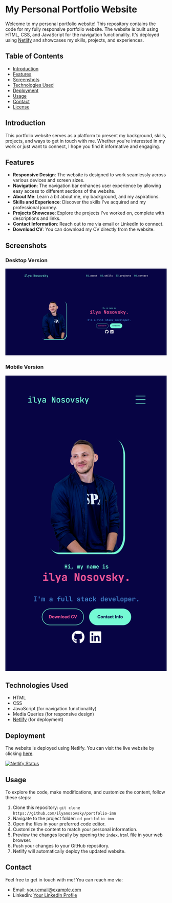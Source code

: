 # My Personal Portfolio Website

Welcome to my personal portfolio website! This repository contains the code for my fully responsive portfolio website. The website is built using HTML, CSS, and JavaScript for the navigation functionality. It's deployed using [Netlify](https://www.netlify.com/) and showcases my skills, projects, and experiences.

## Table of Contents

- [Introduction](#introduction)
- [Features](#features)
- [Screenshots](#screenshots)
- [Technologies Used](#technologies-used)
- [Deployment](#deployment)
- [Usage](#usage)
- [Contact](#contact)
- [License](#license)

## Introduction

This portfolio website serves as a platform to present my background, skills, projects, and ways to get in touch with me. Whether you're interested in my work or just want to connect, I hope you find it informative and engaging.

## Features

- **Responsive Design**: The website is designed to work seamlessly across various devices and screen sizes.
- **Navigation**: The navigation bar enhances user experience by allowing easy access to different sections of the website.
- **About Me**: Learn a bit about me, my background, and my aspirations.
- **Skills and Experience**: Discover the skills I've acquired and my professional journey.
- **Projects Showcase**: Explore the projects I've worked on, complete with descriptions and links.
- **Contact Information**: Reach out to me via email or LinkedIn to connect.
- **Download CV**: You can download my CV directly from the website.

## Screenshots

### Desktop Version
![Desktop Screenshot](./assets/web.png)

### Mobile Version
![Mobile Screenshot](./assets/mobile.png)

## Technologies Used

- HTML
- CSS
- JavaScript (for navigation functionality)
- Media Queries (for responsive design)
- [Netlify](https://www.netlify.com/) (for deployment)

## Deployment

The website is deployed using Netlify. You can visit the live website by clicking [here](https://ilyanosovsky.netlify.app/).

[![Netlify Status](https://api.netlify.com/api/v1/badges/604fa333-ab43-4941-9ed5-abe188fca272/status)](https://app.netlify.com/sites/604fa333-ab43-4941-9ed5-abe188fca272)

## Usage

To explore the code, make modifications, and customize the content, follow these steps:

1. Clone this repository: `git clone https://github.com/ilyanosovsky/portfolio-imn`
2. Navigate to the project folder: `cd portfolio-imn`
3. Open the files in your preferred code editor.
4. Customize the content to match your personal information.
5. Preview the changes locally by opening the `index.html` file in your web browser.
6. Push your changes to your GitHub repository.
7. Netlify will automatically deploy the updated website.

## Contact

Feel free to get in touch with me! You can reach me via:

- Email: your.email@example.com
- LinkedIn: [Your LinkedIn Profile](https://www.linkedin.com/in/ilyanosovsky/)
